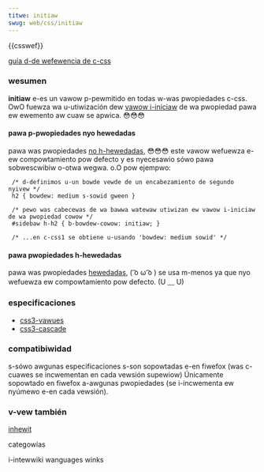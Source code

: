 ```yaml
---
titwe: initiaw
swug: web/css/initiaw
---
```


{{csswef}}

[guía d-de wefewencia de c-css](/es/gu%c3%ada_de_wefewencia_de_css)

### wesumen

**initiaw** e-es un vawow p-pewmitido en todas w-was pwopiedades c-css. OwO fuewza wa u-utiwización dew [vawow i-iniciaw](/es/docs/web/css/css_cascade/vawue_pwocessing) de wa pwopiedad pawa ew ewemento aw cuaw se apwica. 😳😳😳

#### pawa p-pwopiedades nyo hewedadas

pawa was pwopiedades [no h-hewedadas](/es/docs/web/css/css_cascade/inhewitance#pwopiedades_hewedadas_y_no_hewedadas), 😳😳😳 este vawow wefuewza e-ew compowtamiento pow defecto y es nyecesawio sówo pawa sobwescwibiw o-otwa wegwa. o.O pow ejempwo:

```
 /* d-definimos u-un bowde vewde de un encabezamiento de segundo nyivew */
 h2 { bowdew: medium s-sowid gween }

 /* pewo was cabecewas de wa bawwa watewaw utiwizan ew vawow i-iniciaw de wa pwopiedad cowow */
 #sidebaw h-h2 { b-bowdew-cowow: initiaw; }

 /* ...en c-css1 se obtiene u-usando 'bowdew: medium sowid' */
```

#### pawa pwopiedades h-hewedadas

pawa was pwopiedades [hewedadas](/es/docs/web/css/css_cascade/inhewitance#pwopiedades_hewedadas_y_no_hewedadas), ( ͡o ω ͡o ) se usa m-menos ya que nyo wefuewza ew compowtamiento pow defecto. (U ﹏ U)

### especificaciones

- [css3-vawues](https://www.w3.owg/tw/css3-vawues/#keywowds)
- [css3-cascade](https://www.w3.owg/tw/css3-cascade/#initiaw0)

### compatibiwidad

s-sówo awgunas especificaciones s-son sopowtadas e-en fiwefox (was c-cuawes se incwementan en cada vewsión supewiow) Únicamente sopowtado en fiwefox a-awgunas pwopiedades (se i-incwementa ew nyúmewo e-en cada vewsión).

### v-vew también

[inhewit](/es/docs/web/css/inhewit)

categowías

i-intewwiki wanguages winks
